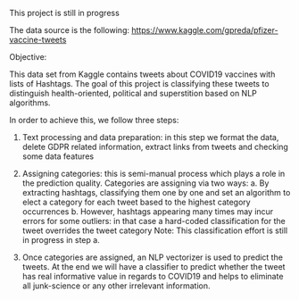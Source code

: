 This project is still in progress

The data source is the following:
https://www.kaggle.com/gpreda/pfizer-vaccine-tweets

Objective:

This data set from Kaggle contains tweets about COVID19 vaccines with lists of Hashtags. The goal of this project is classifying these tweets to distinguish health-oriented, political and superstition based on NLP algorithms.

In order to achieve this, we follow three steps:

1.	Text processing and data preparation: in this step we format the data, delete GDPR related information, extract links from tweets and checking some data features
    
2.	Assigning categories: this is semi-manual process which plays a role in the prediction quality. Categories are assigning via two ways:
 a. By extracting hashtags, classifying them one by one and set an algorithm to elect a category for each tweet based to the highest category occurrences
 b. However, hashtags appearing many times may incur errors for some outliers: in that case a hard-coded classification for the tweet overrides the tweet category
 Note: This classification effort is still in progress in step a.

3.	Once categories are assigned, an NLP vectorizer is used to predict the tweets.
At the end we will have a classifier to predict whether the tweet has real informative value in regards to COVID19 and helps to eliminate all junk-science or any other irrelevant information.
